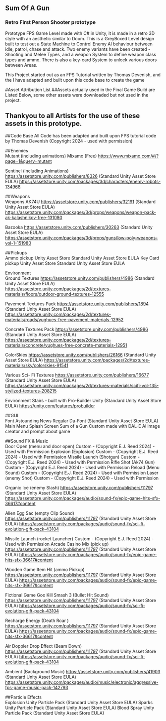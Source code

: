 <h2>Sum Of A Gun</h2>
<h3>Retro First Person Shooter prototype</h3>
<p>Prototype FPS Game Level made with C# in Unity, it is made in a retro 3D style with an aesthetic similar to Doom. 
    This is a GreyBoxed Level design built to test out a State Machine to Control Enemy AI behaviour 
    between idle, patrol, chase and attack. Two enemy variants have been created - Shooting and Melee Types, 
    and a weapon System to define weapon class types and ammo. There is also a key-card System to unlock various doors between Areas. 
</p>
<p>This Project started out as an FPS Tutorial written by Thomas Devenish, and the I have adapted and built upon this code base to create the game
</p>

#Asset Attribution List
##Assets actually used in the Final Game Build are Listed Below, some other assets were downloaded but not used in the project.
## Thankyou to all Artists for the use of these assets in this prototype.

##Code Base
All Code has been adapted and built upon FPS tutorial code by Thomas Devenish (Copyright 2024 - used with permission)

##Enemies	 	 	 
Mutant (including animations)	Mixamo (Free)
    https://www.mixamo.com/#/?page=1&query=mutant

Sentinel (including Animations)	https://assetstore.unity.com/publishers/8326 (Standard Unity Asset Store EULA)
    https://assetstore.unity.com/packages/3d/characters/enemy-robots-134968

##Weapons	 	 	 
Weapons AK74U	https://assetstore.unity.com/publishers/32191 (Standard Unity Asset Store EULA)
    https://assetstore.unity.com/packages/3d/props/weapons/weapon-pack-ak-kalashnikov-free-131080

Bazooka	https://assetstore.unity.com/publishers/30263 (Standard Unity Asset Store EULA)
    https://assetstore.unity.com/packages/3d/props/guns/low-poly-weapons-vol-1-151980
 	 	 	 
##Pickups	 	 	 
Ammo pickup	Unity Asset Store	Standard Unity Asset Store EULA
Key Card pickup	Unity Asset Store	Standard Unity Asset Store EULA
 	 	 	 
Environment	 	 	 
Ground Textures	https://assetstore.unity.com/publishers/4986 (Standard Unity Asset Store EULA)
    https://assetstore.unity.com/packages/2d/textures-materials/floors/outdoor-ground-textures-12555

Pavement Textures Pack	https://assetstore.unity.com/publishers/1894 (Standard Unity Asset Store EULA)
    https://assetstore.unity.com/packages/2d/textures-materials/roads/yughues-free-pavement-materials-12952

Concrete Textures Pack	https://assetstore.unity.com/publishers/4986 (Standard Unity Asset Store EULA)
    https://assetstore.unity.com/packages/2d/textures-materials/concrete/yughues-free-concrete-materials-12951

ColorSkies	https://assetstore.unity.com/publishers/26166 (Standard Unity Asset Store EULA)
    https://assetstore.unity.com/packages/2d/textures-materials/sky/colorskies-91541

Various Sci- Fi Textures	https://assetstore.unity.com/publishers/16677 (Standard Unity Asset Store EULA)
    https://assetstore.unity.com/packages/2d/textures-materials/scifi-vol-135-stylized-textures-208215

Environment Stairs - built with Pro-Builder	Unity	(Standard Unity Asset Store EULA)
    https://unity.com/features/probuilder
 	 	 
##GUI	 	 	 
Font Astounding News Regular 	Da-Font	  (Standard Unity Asset Store EULA)
Main Menu Splash Screen Sum of a Gun	Custom made with DAL-E Ai image creator and prompt about game
 	 	 	 
##Sound FX & Music	 	 	 
Door Open (menu and door open)	Custom - (Copyright E.J. Reed 2024) - Used with Permission
Explosion (Explosion)	Custom - (Copyright E.J. Reed 2024) - Used with Permission
Missile Launch (Shotgun)	Custom - (Copyright E.J. Reed 2024) - Used with Permission
Rifle Shot (Ak74 Gun)	Custom - (Copyright E.J. Reed 2024) - Used with Permission
Reload (Menu Sound)	Custom - (Copyright E.J. Reed 2024) - Used with Permission
Laser (enemy Shot)	Custom - (Copyright E.J. Reed 2024) - Used with Permission

Organic Ice (enemy Slash)	https://assetstore.unity.com/publishers/11797  (Standard Unity Asset Store EULA)
    https://assetstore.unity.com/packages/audio/sound-fx/epic-game-hits-sfx-36617#content

Alien Egg Sac (empty Clip Sound)	https://assetstore.unity.com/publishers/11797  (Standard Unity Asset Store EULA)
    https://assetstore.unity.com/packages/audio/sound-fx/sci-fi-evolution-gift-pack-43104

Missile Launch (rocket Launcher)	Custom - (Copyright E.J. Reed 2024) - Used with Permission 
Arcade Casino Mix (pick up)	https://assetstore.unity.com/publishers/11797  (Standard Unity Asset Store EULA)
    https://assetstore.unity.com/packages/audio/sound-fx/epic-game-hits-sfx-36617#content

Wooden Game Item Hit (ammo Pickup)	https://assetstore.unity.com/publishers/11797  (Standard Unity Asset Store EULA)
 	https://assetstore.unity.com/packages/audio/sound-fx/epic-game-hits-sfx-36617#content

Fictional Game Goo Kill Smash 3 (Bullet Hit Sound)	https://assetstore.unity.com/publishers/11797  (Standard Unity Asset Store EULA)
 	https://assetstore.unity.com/packages/audio/sound-fx/sci-fi-evolution-gift-pack-43104

Recharge Energy (Death Roar )	https://assetstore.unity.com/publishers/11797  (Standard Unity Asset Store EULA)
 	https://assetstore.unity.com/packages/audio/sound-fx/epic-game-hits-sfx-36617#content

Air Doppler Drop Effect (Beam Down)	https://assetstore.unity.com/publishers/11797  (Standard Unity Asset Store EULA) 
 	https://assetstore.unity.com/packages/audio/sound-fx/sci-fi-evolution-gift-pack-43104

Ambient (Background Music)	https://assetstore.unity.com/publishers/41903  (Standard Unity Asset Store EULA)
    https://assetstore.unity.com/packages/audio/music/electronic/aggressive-fps-game-music-pack-142793
 	 
##Particle Effects	 	 	 
Explosion	Unity Particle Pack  (Standard Unity Asset Store EULA)
Sparks	Unity Particle Pack  (Standard Unity Asset Store EULA)
Blood Spray	Unity Particle Pack  (Standard Unity Asset Store EULA)


 
